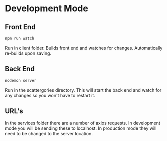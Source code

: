 # Development Mode   

## Front End  
```bash   
npm run watch   
```   
Run in client folder. Builds front end and watches for changes. Automatically re-builds upon saving.  

## Back End   
```bash   
nodemon server   
```   
Run in the scattergories directory. This will start the back end and watch for any changes so you won't have to restart it.

## URL's  
In the services folder there are a number of axios requests. In development mode you will be sending these to localhost. In production mode they will need to be changed to the server location.  
